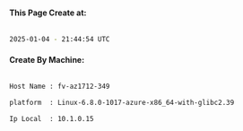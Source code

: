 
   
#### This Page Create at:

```bash

2025-01-04 - 21:44:54 UTC

```

#### Create By Machine:

```bash

Host Name : fv-az1712-349

platform  : Linux-6.8.0-1017-azure-x86_64-with-glibc2.39

Ip Local  : 10.1.0.15

```

